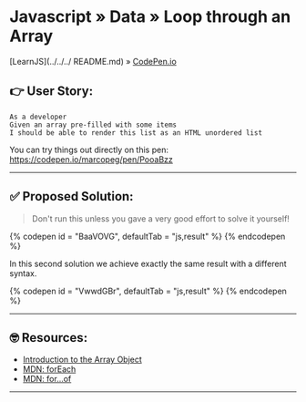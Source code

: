 # Javascript » Data » Loop through an Array
[LearnJS](../../../ README.md) » [CodePen.io](../../README.md)

## 👉 User Story:

```
As a developer
Given an array pre-filled with some items
I should be able to render this list as an HTML unordered list
```

You can try things out directly on this pen:  
https://codepen.io/marcopeg/pen/PooaBzz

---

## ✅ Proposed Solution:

> Don't run this unless you gave a very good effort to solve it yourself!

{% codepen id = "BaaVOVG", defaultTab = "js,result" %} {% endcodepen %}

In this second solution we achieve exactly the same result with a different
syntax.

{% codepen id = "VwwdGBr", defaultTab = "js,result" %} {% endcodepen %}



---

## 🤓 Resources:

- [Introduction to the Array Object](https://www.javascripttutorial.net/javascript-array/)
- [MDN: forEach](https://developer.mozilla.org/en-US/docs/Web/JavaScript/Reference/Global_Objects/Array/forEach)
- [MDN: for...of](https://developer.mozilla.org/en-US/docs/Web/JavaScript/Reference/Statements/for...of)

---
